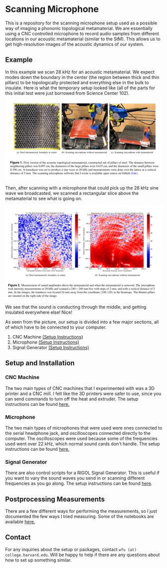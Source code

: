 # Scanning Microphone

This is a repository for the scanning microphone setup used as a possible way
of imaging a phononic topological metamaterial. We are essentially using a
CNC controlled microphone to record audio samples from different locations in
our acoustic metamaterial (similar to the StM). This allows us to get 
high-resolution images of the acoustic dynamics of our system. 

## Example

In this example we scan 28 kHz for an acoustic metamaterial. We expect modes
down the boundary in the center (the region between thick and thin pillars)
to be topologically protected and everything else in the bulk to insulate.
Here is what the temporary setup looked like (all of the parts for this initial
test were just borrowed from Science Center 102).

![first scan setup](docs/images/writeup_fig1.png)

Then, after scanning with a microphone that could pick up the 28 kHz sine wave
we broadcasted, we scanned a rectangular slice above the metamaterial to see
what is going on.

![first scan results](docs/images/writeup_fig2.png)

We see that the sound is conducting through the middle, and getting insulated
everywhere else! Nice!

As seen from the picture, our setup is divided into a few major sections, 
all of which have to be connected to your computer.

1. CNC Machine [(Setup Instructions)](printer/INSTRUCTIONS.md)
2. Microphone [(Setup Instructions)](microphone/INSTRUCTIONS.md)
3. Signal Generator [(Setup Instructions)](siggen/INSTRUCTIONS.md)

## Setup and Installation

### CNC Machine

The two main types of CNC machines that I experimented with was a 3D printer and
a CNC mill. I felt like the 3D printers were safer to use, since you can send
commands to turn off the heat and extruder. The setup instructions can be 
found [here.](printer/INSTRUCTIONS.md)

### Microphone

The two main types of microphones that were used were ones connected to the 
serial headphone jack, and oscilloscopes connected directly to the computer. 
The oscilloscopes were used because some of the frequencies used went over 22 
kHz, which normal sound cards don't handle. The setup instructions can be found 
[here.](microphone/INSTRUCTIONS.md)

### Signal Generator

There are also control scripts for a RIGOL Signal Generator. This is useful
if you want to vary the sound waves you send in or scanning different
frequencies as you go along. The setup instructions can be found
[here](siggen/INSTRUCTIONS.md).

## Postprocessing Measurements

There are a few different ways for performing the measurements, so I just
documented the few ways I tried measuring.
Some of the notebooks are available [here.](processing/PROCESSING.md)

## Contact

For any inquiries about the setup or packages, contact 
`wfu (at) college.harvard.edu`. Will be happy to help if there are any questions
 about how to set up something similar.

